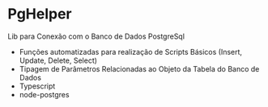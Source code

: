 # PgHelper
Lib para Conexão com o Banco de Dados PostgreSql

<ul>
  <li>Funções automatizadas para realização de Scripts Básicos (Insert, Update, Delete, Select) </li>
  <li>Tipagem de Parâmetros Relacionadas ao Objeto da Tabela do Banco de Dados</li>
  <li>Typescript</li>
  <li>node-postgres</li>
</ul>

